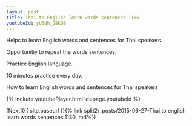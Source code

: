 ```yaml
---
layout: post
title: Thai to English learn words sentences 1186 
youtubeId: yU6dh_GBKO8
---
```

 
 
Helps to learn English words and sentences for Thai speakers.

Opportunitiy to repeat the words sentences. 

Practice English language. 
 
10 minutes practice every day. 
 
How to learn English words and sentences for Thai speakers 
 
{% include youtubePlayer.html id=page.youtubeId %}
 
 
[Next]({{ site.baseurl }}{% link  split2/_posts/2015-06-27-Thai to english learn words sentences 1130 .md%})
 
